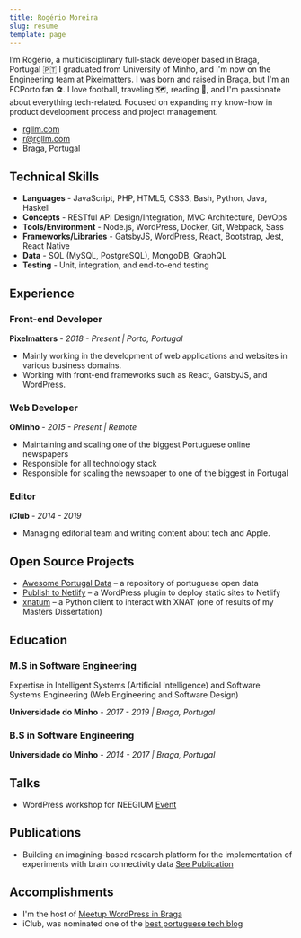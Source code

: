 ```yaml
---
title: Rogério Moreira
slug: resume
template: page
---
```


I’m Rogério, a multidisciplinary full-stack developer based in Braga, Portugal 🇵🇹
I graduated from University of Minho, and I'm now on the Engineering team at Pixelmatters. I was born and raised in Braga, but I'm an FCPorto fan ⚽. I love football, traveling 🗺, reading 📕, and I'm passionate about everything tech-related. Focused on expanding my know-how in product development process and project management.

- [rgllm.com](https://rgllm.com)
- [r@rgllm.com](mailto:r[AT]rgllm[DOT]com)
- Braga, Portugal

## Technical Skills

- **Languages** - JavaScript, PHP, HTML5, CSS3, Bash, Python, Java, Haskell
- **Concepts** - RESTful API Design/Integration, MVC Architecture, DevOps
- **Tools/Environment** - Node.js, WordPress, Docker, Git, Webpack, Sass
- **Frameworks/Libraries** - GatsbyJS, WordPress, React, Bootstrap, Jest, React Native
- **Data** - SQL (MySQL, PostgreSQL), MongoDB, GraphQL
- **Testing** - Unit, integration, and end-to-end testing

## Experience

### Front-end Developer

**Pixelmatters** - _2018 - Present | Porto, Portugal_

- Mainly working in the development of web applications and websites in various business domains.
- Working with front-end frameworks such as React, GatsbyJS, and WordPress. 

### Web Developer

**OMinho** - _2015 - Present | Remote_

- Maintaining and scaling one of the biggest Portuguese online newspapers
- Responsible for all technology stack
- Responsible for scaling the newspaper to one of the biggest in Portugal

### Editor

**iClub** - _2014 - 2019_

- Managing editorial team and writing content about tech and Apple.

## Open Source Projects

- [Awesome Portugal Data](https://github.com/rgllm/awesome-portugal-data/) – a repository of portuguese open data
- [Publish to Netlify](https://wordpress.org/plugins/publish-to-netlify/) – a WordPress plugin to deploy static sites to Netlify
- [xnatum](https://pypi.org/project/xnatum/) – a Python client to interact with XNAT (one of results of my Masters Dissertation)

## Education

### M.S in Software Engineering

Expertise in Intelligent Systems (Artificial Intelligence) and Software Systems Engineering (Web Engineering and Software Design)

**Universidade do Minho** - _2017 - 2019 | Braga, Portugal_

### B.S  in Software Engineering

**Universidade do Minho** - _2014 - 2017 | Braga, Portugal_

## Talks

- WordPress workshop for NEEGIUM [Event](https://www.facebook.com/events/429278770844403/)

## Publications

- Building an imagining-based research platform for the implementation of experiments with brain connectivity data [See Publication](https://repositorium.sdum.uminho.pt/)

## Accomplishments

- I'm the host of [Meetup WordPress in Braga](https://www.meetup.com/Meetup-WordPress-de-Braga/)
- iClub, was nominated one of the [best portuguese tech blog](https://iclub.pt/iclub-nomeado-blog-do-ano/)